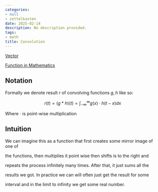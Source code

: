 ```yaml
---
categories:
- null
- zettelkasten
date: 2025-02-14
description: No description provided.
tags:
- math
title: Convolution
---
```


[Vector](Vector.md)

[Function in Mathematics](Function%20in%20Mathematics.md)

## Notation

Formally we denote result $r$ of convolving functions $g,h$ like so:

$$r(t) = (g*h)(t) = \int_{-\infty}^{\infty}g(x)\cdot h(t-x)dx$$

Where $\cdot$ is point-wise multiplication

## Intuition

We can imagine this as a function that first creates some mirror image of one of

the functions, then multiplies it point wise then shifts is to the right and

repeats the process infinitely many times. After that, it just sums all the

results we got. In practice we can will often just get the result for some

interval and in the limit to infinity we get some real number.
